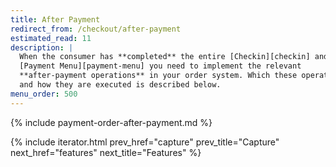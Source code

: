```yaml
---
title: After Payment
redirect_from: /checkout/after-payment
estimated_read: 11
description: |
  When the consumer has **completed** the entire [Checkin][checkin] and
  [Payment Menu][payment-menu] you need to implement the relevant
  **after-payment operations** in your order system. Which these operations are
  and how they are executed is described below.
menu_order: 500
---
```


{% include payment-order-after-payment.md %}

{% include iterator.html prev_href="capture"
                         prev_title="Capture"
                         next_href="features"
                         next_title="Features" %}

[checkin]: /checkin
[payment-menu]: /payment-menu